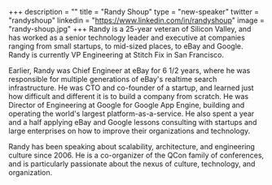 +++
description = ""
title = "Randy Shoup"
type = "new-speaker"
twitter = "randyshoup"
linkedin = "https://www.linkedin.com/in/randyshoup"
image = "randy-shoup.jpg"
+++
Randy is a 25-year veteran of Silicon Valley, and has worked as a senior technology 
leader and executive at companies ranging from small startups, to mid-sized places, to 
eBay and Google. Randy is currently VP Engineering at Stitch Fix in San Francisco. 

Earlier, Randy was Chief Engineer at eBay for 6 1/2 years, where he was responsible for 
multiple generations of eBay's realtime search infrastructure.  He was CTO and co-founder 
of a startup, and learned just how difficult and different it is to build a company from 
scratch. He was Director of Engineering at Google for Google App Engine, building and 
operating the world's largest platform-as-a-service. He also spent a year and a half 
applying eBay and Google lessons consulting with startups and large enterprises on how 
to improve their organizations and technology. 

Randy has been speaking about scalability, architecture, and engineering culture 
since 2006. He is a co-organizer of the QCon family of conferences, and is 
particularly passionate about the nexus of culture, technology, and organization.